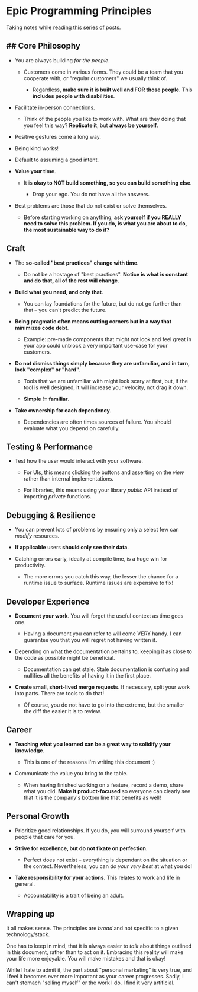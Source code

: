 # Epic Programming Principles

Taking notes while [reading this series of posts](https://www.epicweb.dev/principles).

## ## Core Philosophy

- You are always building _for the people_.

  - Customers come in various forms. They could be a team that you cooperate with, or "regular customers" we usually think of.

    - Regardless, **make sure it is built well and FOR those people**. This **includes people with disabilities**.

- Facilitate in-person connections.

  - Think of the people you like to work with. What are they doing that you feel this way? **Replicate it**, but **always be yourself**.

- Positive gestures come a long way.

- Being kind works!

- Default to assuming a good intent.

- **Value your time**.

  - It is **okay to NOT build something, so you can build something else**.

    - Drop your ego. You do not have all the answers.

- Best problems are those that do not exist or solve themselves.

  - Before starting working on anything, **ask yourself if you REALLY need to solve this problem. If you do, is what you are about to do, the most sustainable way to do it?**

## Craft

- The **so-called "best practices" change with time**.

  - Do not be a hostage of "best practices". **Notice is what is constant and do that, all of the rest will change**.

- **Build what you need, and only that**.

  - You can lay foundations for the future, but do not go further than that – you can't predict the future.

- **Being pragmatic often means cutting corners but in a way that minimizes code debt**.

  - Example: pre-made components that might not look and feel great in your app could unblock a very important use-case for your customers.

- **Do not dismiss things simply because they are unfamiliar, and in turn, look "complex" or "hard"**.

  - Tools that we are unfamiliar with might look scary at first, but, if the tool is well designed, it will increase your velocity, not drag it down.

  - **Simple != familiar**.

- **Take ownership for each dependency**.

  - Dependencies are often times sources of failure. You should evaluate what you depend on carefully.

## Testing & Performance

- Test how the user would interact with your software.

  - For UIs, this means clicking the buttons and asserting on the _view_ rather than internal implementations.

  - For libraries, this means using your library _public_ API instead of importing _private_ functions.

## Debugging & Resilience

- You can prevent lots of problems by ensuring only a select few can _modify_ resources.

- **If applicable** users **should only see their data**.

- Catching errors early, ideally at compile time, is a huge win for productivity.

  - The more errors you catch this way, the lesser the chance for a runtime issue to surface. Runtime issues are expensive to fix!

## Developer Experience

- **Document your work**. You will forget the useful context as time goes one.

  - Having a document you can refer to will come VERY handy. I can guarantee you that you will regret not having written it.

- Depending on what the documentation pertains to, keeping it as close to the code as possible might be beneficial.

  - Documentation can get stale. Stale documentation is confusing and nullifies all the benefits of having it in the first place.

- **Create small, short-lived merge requests**. If necessary, split your work into parts. There are tools to do that!

  - Of course, you do not have to go into the extreme, but the smaller the diff the easier it is to review.

## Career

- **Teaching what you learned can be a great way to solidify your knowledge**.

  - This is one of the reasons I'm writing this document :)

- Communicate the value you bring to the table.

  - When having finished working on a feature, record a demo, share what you did. **Make it product-focused** so everyone can clearly see that it is the company's bottom line that benefits as well!

## Personal Growth

- Prioritize good relationships. If you do, you will surround yourself with people that care for you.

- **Strive for excellence, but do not fixate on perfection**.

  - Perfect does not exist – everything is dependant on the situation or the context. Nevertheless, you can _do your very best_ at what you do!

- **Take responsibility for your actions**. This relates to work and life in general.

  - Accountability is a trait of being an adult.

## Wrapping up

It all makes sense. The principles are _broad_ and not specific to a given technology/stack.

One has to keep in mind, that it is always easier to _talk_ about things outlined in this document, rather than to act on it. Embracing this reality will make your life more enjoyable. You will make mistakes and that is okay!

While I hate to admit it, the part about "personal marketing" is very true, and I feel it becomes ever more important as your career progresses. Sadly, I can't stomach "selling myself" or the work I do. I find it very artificial.
